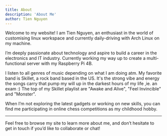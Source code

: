 ```yaml
---
title: About
description: 'About Me'
author: Tien Nguyen
---
```


Welcome to my website! I am Tien Nguyen, an enthusiast in the world of customising linux workspace and currently daily-driving with Arch Linux on my machine.

I’m deeply passionate about technology and aspire to build a career in the electronics and IT industry. 
Currently working my way up to create a multi-functional server with my Raspberry Pi 4B.

I listen to all genres of music depending on what I am doing atm. My favorite band is Skillet, a rock band based in the US. It's the strong vibe and energy the songs carry that pump my will up in the darkest hours of my life ,ie. an exam :) The top of my Skillet playlist are "Awake and Alive", "Feel Invincible" and "Monster".

When I’m not exploring the latest gadgets or working on new skills, you can find me participating in online chess competitions as my childhood hobby.

---

Feel free to browse my site to learn more about me, and don’t hesitate to get in touch if you’d like to collaborate or chat!
